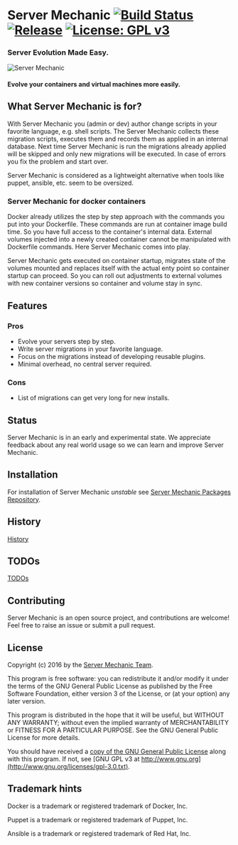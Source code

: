# Server Mechanic [![Build Status](https://travis-ci.org/server-mechanic/mechanic.svg)](https://travis-ci.org/server-mechanic/mechanic) [![Release](https://img.shields.io/github/release/server-mechanic/mechanic.svg)](https://github.com/server-mechanic/mechanic/releases/latest) [![License: GPL v3](https://img.shields.io/badge/License-GPL%20v3-blue.svg)](http://www.gnu.org/licenses/gpl-3.0)

### Server Evolution Made Easy.

![Server Mechanic](https://server-mechanic.github.io/website/images/mechanic.png "Server Mechanic")

#### Evolve your containers and virtual machines more easily.

## What Server Mechanic is for?

With Server Mechanic you (admin or dev) author change scripts in your favorite language, e.g. shell scripts. The Server Mechanic collects these migration scripts, executes them and records them as applied in an internal database. Next time Server Mechanic is run the migrations already applied will be skipped and only new migrations will be executed. In case of errors you fix the problem and start over.

Server Mechanic is considered as a lightweight alternative when tools like puppet, ansible, etc. seem to be oversized.

### Server Mechanic for docker containers

Docker already utilizes the step by step approach with the commands you put into your Dockerfile. These commands are run at container image build time. So you have full access to the container's internal data. External volumes injected into a newly created container cannot be manipulated with Dockerfile commands. Here Server Mechanic comes into play.

Server Mechanic gets executed on container startup, migrates state of the volumes mounted and replaces itself with the actual enty point so container startup can proceed. So you can roll out adjustments to external volumes with new container versions so container and volume stay in sync.

## Features

### Pros
* Evolve your servers step by step.
* Write server migrations in your favorite language.
* Focus on the migrations instead of developing reusable plugins.
* Minimal overhead, no central server required.

### Cons
* List of migrations can get very long for new installs.

## Status

Server Mechanic is in an early and experimental state. We appreciate feedback about any real world usage so we can learn and improve Server Mechanic.

## Installation

For installation of Server Mechanic *unstable* see [Server Mechanic Packages Repository](https://github.com/server-mechanic/packages).

## History

[History](HISTORY.md)

## TODOs
[TODOs](TODOs.md)

## Contributing

Server Mechanic is an open source project, and contributions are welcome! Feel free to raise an issue or submit a pull request.

## License
Copyright (c) 2016 by the [Server Mechanic Team](https://github.com/orgs/server-mechanic/people).

This program is free software: you can redistribute it and/or modify
it under the terms of the GNU General Public License as published by
the Free Software Foundation, either version 3 of the License, or
(at your option) any later version.

This program is distributed in the hope that it will be useful,
but WITHOUT ANY WARRANTY; without even the implied warranty of
MERCHANTABILITY or FITNESS FOR A PARTICULAR PURPOSE.  See the
GNU General Public License for more details.

You should have received a [copy of the GNU General Public License](LICENSE)
along with this program.  If not, see [GNU GPL v3 at http://www.gnu.org](http://www.gnu.org/licenses/gpl-3.0.txt).

## Trademark hints
Docker is a trademark or registered trademark of Docker, Inc.

Puppet is a trademark or registered trademark of Puppet, Inc.

Ansible is a trademark or registered trademark of Red Hat, Inc.
